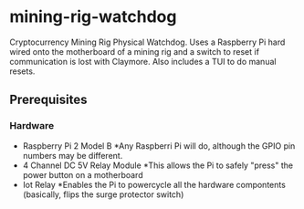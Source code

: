 # mining-rig-watchdog
Cryptocurrency Mining Rig Physical Watchdog. 
Uses a Raspberry Pi hard wired onto the motherboard of a mining rig and a switch to reset if communication is lost with Claymore. Also includes a TUI to do manual resets.

## Prerequisites
### Hardware
* Raspberry Pi 2 Model B 
  *Any Raspberri Pi will do, although the GPIO pin numbers may be different.
* 4 Channel DC 5V Relay Module
  *This allows the Pi to safely "press" the power button on a motherboard
* Iot Relay
  *Enables the Pi to powercycle all the hardware compontents (basically, flips the surge protector switch)
  
